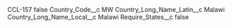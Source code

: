 <?xml version="1.0" encoding="UTF-8"?>
<CustomMetadata xmlns="http://soap.sforce.com/2006/04/metadata" xmlns:xsi="http://www.w3.org/2001/XMLSchema-instance" xmlns:xsd="http://www.w3.org/2001/XMLSchema">
    <label>CCL-157</label>
    <protected>false</protected>
    <values>
        <field>Country_Code__c</field>
        <value xsi:type="xsd:string">MW</value>
    </values>
    <values>
        <field>Country_Long_Name_Latin__c</field>
        <value xsi:type="xsd:string">Malawi</value>
    </values>
    <values>
        <field>Country_Long_Name_Local__c</field>
        <value xsi:type="xsd:string">Malawi</value>
    </values>
    <values>
        <field>Require_States__c</field>
        <value xsi:type="xsd:boolean">false</value>
    </values>
</CustomMetadata>
